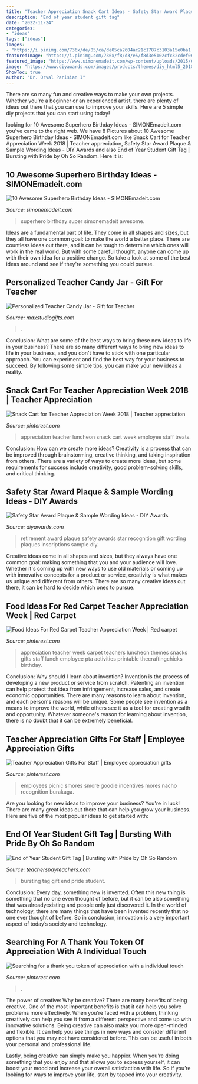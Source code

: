 ```yaml
---
title: "Teacher Appreciation Snack Cart Ideas - Safety Star Award Plaque &amp; Sample Wording Ideas"
description: "End of year student gift tag"
date: "2022-11-24"
categories:
- "ideas"
tags: ["ideas"]
images:
- "https://i.pinimg.com/736x/de/05/ca/de05ca2604ac21c1787c3103a15e0ba1.jpg"
featuredImage: "https://i.pinimg.com/736x/f8/d3/e5/f8d3e5102cfc32cdef06617ee6c5e24c.jpg"
featured_image: "https://www.simonemadeit.com/wp-content/uploads/2015/02/unnamed.png"
image: "https://www.diyawards.com/images/products/themes/diy_html5_2018/119-detail-safety-star-award-plaque.jpg"
ShowToc: true
author: "Dr. Orval Parisian I"
---
```



There are so many fun and creative ways to make your own projects. Whether you're a beginner or an experienced artist, there are plenty of ideas out there that you can use to improve your skills. Here are 5 simple diy projects that you can start using today!

	

		
looking for 10 Awesome Superhero Birthday Ideas - SIMONEmadeit.com you've came to the right web. We have 8 Pictures about 10 Awesome Superhero Birthday Ideas - SIMONEmadeit.com like Snack Cart for Teacher Appreciation Week 2018 | Teacher appreciation, Safety Star Award Plaque &amp; Sample Wording Ideas - DIY Awards and also End of Year Student Gift Tag | Bursting with Pride by Oh So Random. Here it is:
		
    
## 10 Awesome Superhero Birthday Ideas - SIMONEmadeit.com

<img loading=lazy src="https://www.simonemadeit.com/wp-content/uploads/2015/02/unnamed.png" onerror="this.onerror=null;this.src='https://tse3.mm.bing.net/th?id=OIP.-XSbWQwYK1g8PSD9fQ7FKQHaLH&amp;pid=15.1';" alt="10 Awesome Superhero Birthday Ideas - SIMONEmadeit.com">

_Source: simonemadeit.com_

>superhero birthday super simonemadeit awesome. 

	

Ideas are a fundamental part of life. They come in all shapes and sizes, but they all have one common goal: to make the world a better place. There are countless ideas out there, and it can be tough to determine which ones will work in the real world. But with some careful thought, anyone can come up with their own idea for a positive change. So take a look at some of the best ideas around and see if they're something you could pursue.

    
## Personalized Teacher Candy Jar - Gift For Teacher

<img loading=lazy src="https://i.etsystatic.com/17250295/r/il/84ccfb/2269600932/il_fullxfull.2269600932_4a72.jpg" onerror="this.onerror=null;this.src='https://tse4.mm.bing.net/th?id=OIP.lbplMYu817fkzjjG_cp5aAHaIX&amp;pid=15.1';" alt="Personalized Teacher Candy Jar - Gift for Teacher">

_Source: maxstudiogifts.com_

>. 

	

Conclusion: What are some of the best ways to bring these new ideas to life in your business?
There are so many different ways to bring new ideas to life in your business, and you don't have to stick with one particular approach. You can experiment and find the best way for your business to succeed. By following some simple tips, you can make your new ideas a reality.

    
## Snack Cart For Teacher Appreciation Week 2018 | Teacher Appreciation

<img loading=lazy src="https://i.pinimg.com/736x/41/de/b6/41deb62d1b6190af633e81f9b6fd5787.jpg" onerror="this.onerror=null;this.src='https://tse1.mm.bing.net/th?id=OIP.ra6sNKih9w-EWmDS5vIyxQHaJ3&amp;pid=15.1';" alt="Snack Cart for Teacher Appreciation Week 2018 | Teacher appreciation">

_Source: pinterest.com_

>appreciation teacher luncheon snack cart week employee staff treats. 

	

Conclusion: How can we create more ideas?
Creativity is a process that can be improved through brainstorming, creative thinking, and taking inspiration from others. There are a variety of ways to create more ideas, but some requirements for success include creativity, good problem-solving skills, and critical thinking.

    
## Safety Star Award Plaque &amp; Sample Wording Ideas - DIY Awards

<img loading=lazy src="https://www.diyawards.com/images/products/themes/diy_html5_2018/119-detail-safety-star-award-plaque.jpg" onerror="this.onerror=null;this.src='https://tse3.mm.bing.net/th?id=OIP.SErQvbrLOjWCRGll8dWPDQHaG1&amp;pid=15.1';" alt="Safety Star Award Plaque &amp; Sample Wording Ideas - DIY Awards">

_Source: diyawards.com_

>retirement award plaque safety awards star recognition gift wording plaques inscriptions sample diy. 

	

Creative ideas come in all shapes and sizes, but they always have one common goal: making something that you and your audience will love. Whether it's coming up with new ways to use old materials or coming up with innovative concepts for a product or service, creativity is what makes us unique and different from others. There are so many creative ideas out there, it can be hard to decide which ones to pursue.

    
## Food Ideas For Red Carpet Teacher Appreciation Week | Red Carpet

<img loading=lazy src="https://i.pinimg.com/736x/de/05/ca/de05ca2604ac21c1787c3103a15e0ba1.jpg" onerror="this.onerror=null;this.src='https://tse4.mm.bing.net/th?id=OIP.wpySNfQol5aTre_uDHo-ngHaMo&amp;pid=15.1';" alt="Food Ideas For Red Carpet Teacher Appreciation Week | Red carpet">

_Source: pinterest.com_

>appreciation teacher week carpet teachers luncheon themes snacks gifts staff lunch employee pta activities printable thecraftingchicks birthday. 

	

Conclusion: Why should I learn about invention?
Invention is the process of developing a new product or service from scratch. Patenting an invention can help protect that idea from infringement, increase sales, and create economic opportunities. There are many reasons to learn about invention, and each person's reasons will be unique. Some people see invention as a means to improve the world, while others see it as a tool for creating wealth and opportunity. Whatever someone's reason for learning about invention, there is no doubt that it can be extremely beneficial.

    
## Teacher Appreciation Gifts For Staff | Employee Appreciation Gifts

<img loading=lazy src="https://i.pinimg.com/originals/fe/f0/fc/fef0fc599bce30a5c081b0db3aeb6ed7.jpg" onerror="this.onerror=null;this.src='https://tse4.mm.bing.net/th?id=OIP.D0xE0aV8gN-CA2j2_A8k2AHaKE&amp;pid=15.1';" alt="Teacher Appreciation Gifts For Staff | Employee appreciation gifts">

_Source: pinterest.com_

>employees picnic smores smore goodie incentives mores nacho recognition burakaga. 

	

Are you looking for new ideas to improve your business? You're in luck! There are many great ideas out there that can help you grow your business. Here are five of the most popular ideas to get started with:

    
## End Of Year Student Gift Tag | Bursting With Pride By Oh So Random

<img loading=lazy src="https://ecdn.teacherspayteachers.com/thumbitem/End-of-Year-Student-Gift-Tag-Bursting-with-Pride-1850923-1500873403/original-1850923-2.jpg" onerror="this.onerror=null;this.src='https://tse1.mm.bing.net/th?id=OIP.XYsNjT6w0PNbZ0wmT5SFSQAAAA&amp;pid=15.1';" alt="End of Year Student Gift Tag | Bursting with Pride by Oh So Random">

_Source: teacherspayteachers.com_

>bursting tag gift end pride student. 

	

Conclusion:
Every day, something new is invented. Often this new thing is something that no one even thought of before, but it can be also something that was alreadyexisting and people only just discovered it. In the world of technology, there are many things that have been invented recently that no one ever thought of before. So in conclusion, innovation is a very important aspect of today’s society and technology.

    
## Searching For A Thank You Token Of Appreciation With A Individual Touch

<img loading=lazy src="https://i.pinimg.com/736x/f8/d3/e5/f8d3e5102cfc32cdef06617ee6c5e24c.jpg" onerror="this.onerror=null;this.src='https://tse3.mm.bing.net/th?id=OIP.Aoe_ike4Cx9E11NiC86iXAHaJ3&amp;pid=15.1';" alt="Searching for a thank you token of appreciation with a individual touch">

_Source: pinterest.com_

>. 

	

The power of creative: Why be creative?
There are many benefits of being creative. One of the most important benefits is that it can help you solve problems more effectively. When you’re faced with a problem, thinking creatively can help you see it from a different perspective and come up with innovative solutions.
Being creative can also make you more open-minded and flexible. It can help you see things in new ways and consider different options that you may not have considered before. This can be useful in both your personal and professional life.

Lastly, being creative can simply make you happier. When you’re doing something that you enjoy and that allows you to express yourself, it can boost your mood and increase your overall satisfaction with life. So if you’re looking for ways to improve your life, start by tapped into your creativity.

